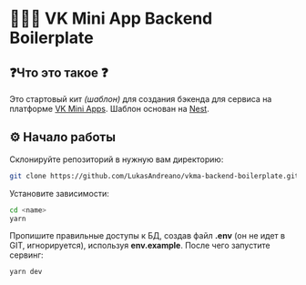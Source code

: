 # 👨🏻‍💻 VK Mini App Backend Boilerplate

## ❓Что это такое ❓

Это стартовый кит _(шаблон)_ для создания бэкенда для сервиса на платформе [VK Mini Apps](https://vk.com/services). Шаблон основан на [Nest](https://nestjs.com).

## ⚙️ Начало работы

Склонируйте репозиторий в нужную вам директорию:

```bash
git clone https://github.com/LukasAndreano/vkma-backend-boilerplate.git <name>
```

Установите зависимости:

```bash
cd <name>
yarn
```

Пропишите правильные доступы к БД, создав файл **.env** (он не идет в GIT, игнорируется), используя **env.example**. После чего запустите сервинг:

```bash
yarn dev
```
